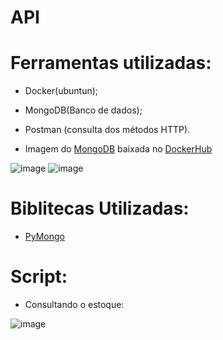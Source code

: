 # API

# Ferramentas utilizadas:

- Docker(ubuntun);
- MongoDB(Banco de dados);
- Postman (consulta dos métodos HTTP).

- Imagem do [MongoDB](https://hub.docker.com/_/mongo) baixada no [DockerHub](https://hub.docker.com/)

![image](https://user-images.githubusercontent.com/92878748/195913792-3e0024b7-ddd5-4753-b8a6-81e12a35de2a.png)
![image](https://user-images.githubusercontent.com/92878748/195913927-aafd4d93-b6eb-4a9d-a3f5-c9c9c28dbdc7.png)

# Biblitecas Utilizadas:
- [PyMongo](https://pypi.org/project/pymongo/)

# Script:

- Consultando o estoque:

![image](https://user-images.githubusercontent.com/92878748/195914549-f2faa9b3-7d3f-4c0c-a5a3-bc9eb1f919b0.png)
